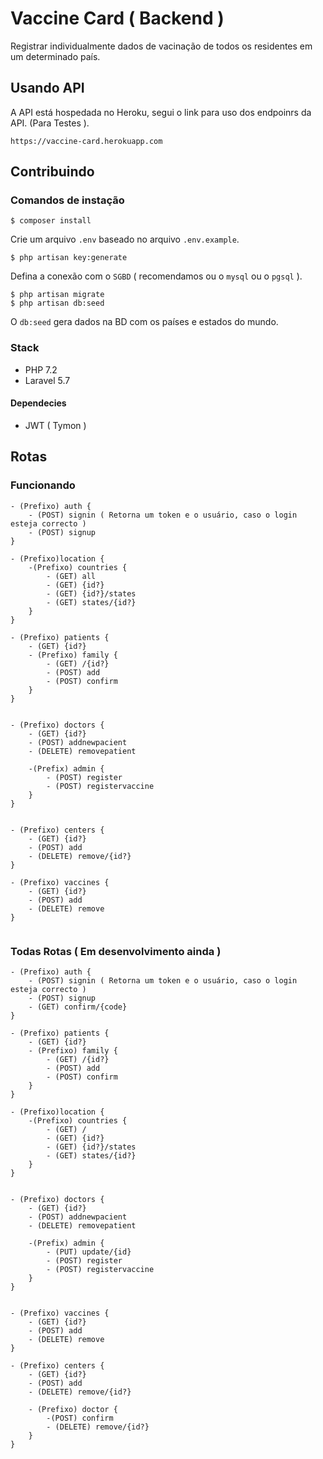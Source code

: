 # Vaccine Card ( Backend )
Registrar individualmente dados de vacinação de todos os residentes em um determinado país.

## Usando API
A API está hospedada no Heroku, segui o link para uso dos endpoinrs da API. (Para Testes ).

	https://vaccine-card.herokuapp.com
	
## Contribuindo
### Comandos de instação

	$ composer install

Crie um arquivo `.env` baseado no arquivo `.env.example`.
	
	$ php artisan key:generate

Defina a conexão com o `SGBD` ( recomendamos ou o `mysql` ou o `pgsql` ).

	$ php artisan migrate
	$ php artisan db:seed
	
O `db:seed` gera dados na BD com os países e estados do mundo.
	
### Stack
 - PHP 7.2
 - Laravel 5.7
 
#### Dependecies
- JWT ( Tymon )

## Rotas

### Funcionando
```
- (Prefixo) auth {
	- (POST) signin ( Retorna um token e o usuário, caso o login esteja correcto )
	- (POST) signup
}

- (Prefixo)location {
    -(Prefixo) countries {
        - (GET) all
        - (GET) {id?}
        - (GET) {id?}/states
        - (GET) states/{id?}
    }
}

- (Prefixo) patients {
	- (GET) {id?}
	- (Prefixo) family {
		- (GET) /{id?}
		- (POST) add
		- (POST) confirm
	}
}


- (Prefixo) doctors {
    - (GET) {id?}
    - (POST) addnewpacient
    - (DELETE) removepatient

    -(Prefix) admin {
		- (POST) register
        - (POST) registervaccine
    }
}


- (Prefixo) centers {
    - (GET) {id?}
    - (POST) add
    - (DELETE) remove/{id?}
}

- (Prefixo) vaccines {
    - (GET) {id?}
    - (POST) add
    - (DELETE) remove
}


```

### Todas Rotas ( Em desenvolvimento ainda )

```
- (Prefixo) auth {
	- (POST) signin ( Retorna um token e o usuário, caso o login esteja correcto )
	- (POST) signup
	- (GET) confirm/{code}
}

- (Prefixo) patients {
	- (GET) {id?}
	- (Prefixo) family {
		- (GET) /{id?}
		- (POST) add
		- (POST) confirm
	}
}

- (Prefixo)location {
    -(Prefixo) countries {
        - (GET) /
        - (GET) {id?}
        - (GET) {id?}/states
        - (GET) states/{id?}
    }
}


- (Prefixo) doctors {
    - (GET) {id?}
    - (POST) addnewpacient
    - (DELETE) removepatient

    -(Prefix) admin {
        - (PUT) update/{id}
		- (POST) register
        - (POST) registervaccine
    }
}


- (Prefixo) vaccines {
    - (GET) {id?}
    - (POST) add
    - (DELETE) remove
}

- (Prefixo) centers {
    - (GET) {id?}
    - (POST) add
    - (DELETE) remove/{id?}
    
    - (Prefixo) doctor {
        -(POST) confirm
		- (DELETE) remove/{id?}
    }
}

```
